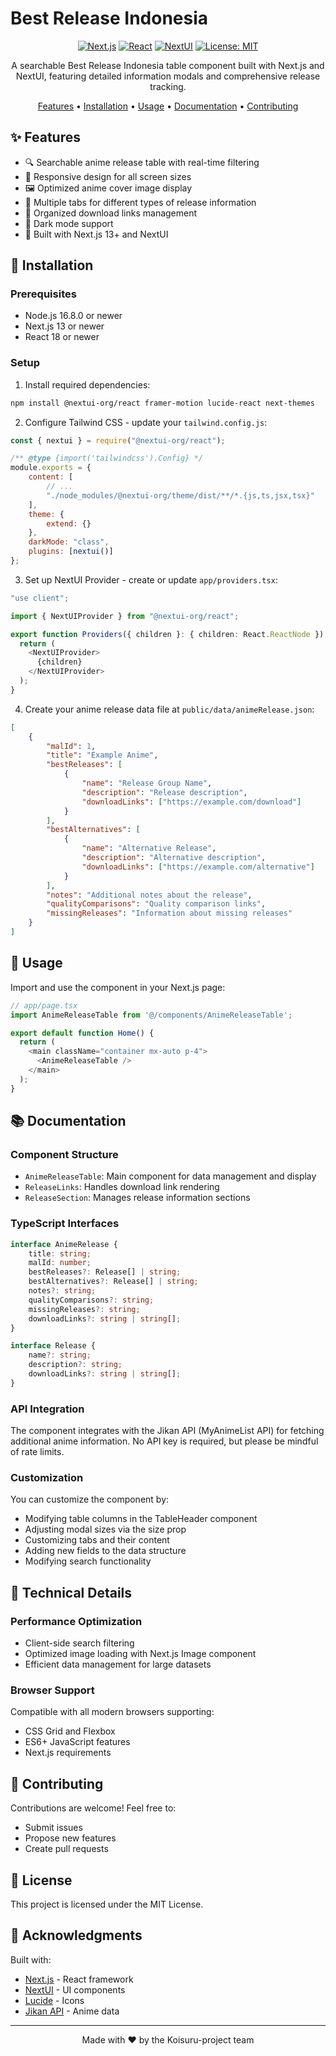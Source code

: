 # Best Release Indonesia

<div align="center">

[![Next.js](https://img.shields.io/badge/Next.js-13+-000000?style=for-the-badge&logo=next.js)](https://nextjs.org/)
[![React](https://img.shields.io/badge/React-18+-61DAFB?style=for-the-badge&logo=react)](https://reactjs.org/)
[![NextUI](https://img.shields.io/badge/NextUI-Latest-000000?style=for-the-badge)](https://nextui.org/)
[![License: MIT](https://img.shields.io/badge/License-MIT-yellow.svg?style=for-the-badge)](https://opensource.org/licenses/MIT)

A searchable Best Release Indonesia table component built with Next.js and NextUI, featuring detailed information modals and comprehensive release tracking.

[Features](#features) •
[Installation](#installation) •
[Usage](#usage) •
[Documentation](#documentation) •
[Contributing](#contributing)

</div>

## ✨ Features

- 🔍 Searchable anime release table with real-time filtering
- 📱 Responsive design for all screen sizes
- 🖼️ Optimized anime cover image display
- 📑 Multiple tabs for different types of release information
- 🔗 Organized download links management
- 🌙 Dark mode support
- 🚀 Built with Next.js 13+ and NextUI

## 🚀 Installation

### Prerequisites

- Node.js 16.8.0 or newer
- Next.js 13 or newer
- React 18 or newer

### Setup

1. Install required dependencies:

```bash
npm install @nextui-org/react framer-motion lucide-react next-themes
```

2. Configure Tailwind CSS - update your `tailwind.config.js`:

```javascript
const { nextui } = require("@nextui-org/react");

/** @type {import('tailwindcss').Config} */
module.exports = {
    content: [
        // ...
        "./node_modules/@nextui-org/theme/dist/**/*.{js,ts,jsx,tsx}"
    ],
    theme: {
        extend: {}
    },
    darkMode: "class",
    plugins: [nextui()]
};
```

3. Set up NextUI Provider - create or update `app/providers.tsx`:

```typescript
"use client";

import { NextUIProvider } from "@nextui-org/react";

export function Providers({ children }: { children: React.ReactNode }) {
  return (
    <NextUIProvider>
      {children}
    </NextUIProvider>
  );
}
```

4. Create your anime release data file at `public/data/animeRelease.json`:

```json
[
    {
        "malId": 1,
        "title": "Example Anime",
        "bestReleases": [
            {
                "name": "Release Group Name",
                "description": "Release description",
                "downloadLinks": ["https://example.com/download"]
            }
        ],
        "bestAlternatives": [
            {
                "name": "Alternative Release",
                "description": "Alternative description",
                "downloadLinks": ["https://example.com/alternative"]
            }
        ],
        "notes": "Additional notes about the release",
        "qualityComparisons": "Quality comparison links",
        "missingReleases": "Information about missing releases"
    }
]
```

## 📖 Usage

Import and use the component in your Next.js page:

```typescript
// app/page.tsx
import AnimeReleaseTable from '@/components/AnimeReleaseTable';

export default function Home() {
  return (
    <main className="container mx-auto p-4">
      <AnimeReleaseTable />
    </main>
  );
}
```

## 📚 Documentation

### Component Structure

- `AnimeReleaseTable`: Main component for data management and display
- `ReleaseLinks`: Handles download link rendering
- `ReleaseSection`: Manages release information sections

### TypeScript Interfaces

```typescript
interface AnimeRelease {
    title: string;
    malId: number;
    bestReleases?: Release[] | string;
    bestAlternatives?: Release[] | string;
    notes?: string;
    qualityComparisons?: string;
    missingReleases?: string;
    downloadLinks?: string | string[];
}

interface Release {
    name?: string;
    description?: string;
    downloadLinks?: string | string[];
}
```

### API Integration

The component integrates with the Jikan API (MyAnimeList API) for fetching additional anime information. No API key is required, but please be mindful of rate limits.

### Customization

You can customize the component by:

- Modifying table columns in the TableHeader component
- Adjusting modal sizes via the size prop
- Customizing tabs and their content
- Adding new fields to the data structure
- Modifying search functionality

## 🔧 Technical Details

### Performance Optimization

- Client-side search filtering
- Optimized image loading with Next.js Image component
- Efficient data management for large datasets

### Browser Support

Compatible with all modern browsers supporting:

- CSS Grid and Flexbox
- ES6+ JavaScript features
- Next.js requirements

## 🤝 Contributing

Contributions are welcome! Feel free to:

- Submit issues
- Propose new features
- Create pull requests

## 📄 License

This project is licensed under the MIT License.

## 🙏 Acknowledgments

Built with:

- [Next.js](https://nextjs.org/) - React framework
- [NextUI](https://nextui.org/) - UI components
- [Lucide](https://lucide.dev/) - Icons
- [Jikan API](https://jikan.moe/) - Anime data

---

<div align="center">
Made with ❤️ by the Koisuru-project team
</div>
